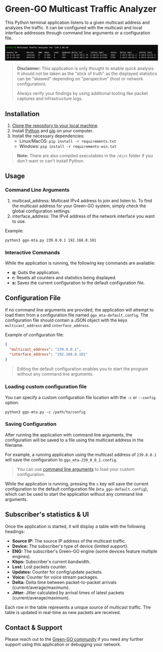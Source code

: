 # Green-GO Multicast Traffic Analyzer

This Python terminal application listens to a given multicast address and analyzes the traffic. It can be configured with the multicast and local interface addresses through command line arguments or a configuration file.

![ggo-mta UI](ggo-mta_ui.png)

> **Disclaimer:** This application is only thought to enable quick analysis. It should not be taken as the "stick of truth" as the displayed statistics can be "skewed" depending on "perspective" (host or network configuration).
>
> Always verify your findings by using additional tooling like packet captures and infrastructure logs.

## Installation

1. [Clone the repository to your local machine](https://docs.github.com/en/repositories/creating-and-managing-repositories/cloning-a-repository).
2. Install [Python](https://wiki.python.org/moin/BeginnersGuide/Download) and [pip](https://pip.pypa.io/en/stable/installation/) on your computer.
3. Install the necessary dependencies:
   - Linux/MacOS: `pip install -r requirements.txt`
   - Windows: `pip install -r requirements-win.txt`

> **Note:** There are also compiled executables in the `/dist` folder if you don't want or can't install Python.

## Usage

### Command Line Arguments

1. multicast_address: Multicast IPv4 address to join and listen to. To find the multicast address for your Green-GO system, simply check the global configuration settings.
2. interface_address: The IPv4 address of the network interface you want to use.

Example:

```
python3 ggo-mta.py 239.0.0.1 192.168.0.101
```

### Interactive Commands

While the application is running, the following key commands are available:

- **q:** Quits the application.
- **r:** Resets all counters and statistics being displayed.
- **s:** Saves the current configuration to the default configuration file.

## Configuration File

If no command line arguments are provided, the application will attempt to load them from a configuration file named `ggo_mta-default.config`. The configuration file should contain a JSON object with the keys `multicast_address` and `interface_address`.

Example of configuration file:

```json
{
  "multicast_address": "239.0.0.1",
  "interface_address": "192.168.0.101"
}
```

> Editing the default configuration enables you to start the program without any command line arguments.

### Loading custom configuration file

You can specify a custom configuration file location with the `-c` or `--config` option:

```
python3 ggo-mta.py -c /path/to/config
```

### Saving Configuration

After running the application with command line arguments, the configuration will be saved to a file using the multicast address in the filename.

For example, a running application using the multicast address of `239.0.0.1` will save the configuration to `ggo_mta-239_0_0_1.config`.

> You can use [command line arguments](#loading-custom-configuration-file) to load your custom configuration.

While the application is running, pressing the `s` key will save the current configuration to the default configuration file (`mta_ggo-default.config`), which can be used to start the application without any command line arguments.

## Subscriber's statistics & UI

Once the application is started, it will display a table with the following headings:

- **Source IP:** The source IP address of the multicast traffic.
- **Device:** The subscriber's type of device (limited support).
- **ENG:** The subscriber's Green-GO engine (some devices feature multiple engines).
- **Kbps:** Subscriber's current bandwidth.
- **Lost:** Lost packets counter.
- **Updates:** Counter for config/update packets.
- **Voice:** Counter for voice stream packages.
- **Delta:** Delta time between packet-to-packet arrivals (current/average/maximum).
- **Jitter:** Jitter calculated by arrival times of latest packets (current/average/maximum).

Each row in the table represents a unique source of multicast traffic. The table is updated in real-time as new packets are received.

## Contact & Support

Please reach out to the [Green-GO community](https://greengoconnect.com) if you need any further support using this application or debugging your network.
